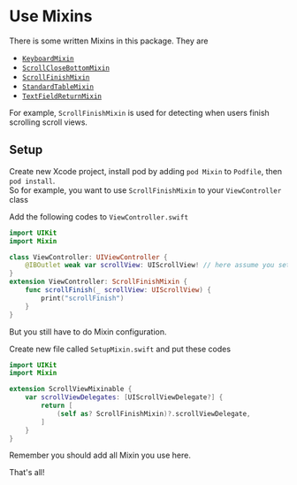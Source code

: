 # Use Mixins

There is some written Mixins in this package. They are
* [`KeyboardMixin`](https://github.com/oney/Mixin/blob/master/Mixin/Classes/Mixins/KeyboardMixin.swift)
* [`ScrollCloseBottomMixin`](https://github.com/oney/Mixin/blob/master/Mixin/Classes/Mixins/ScrollCloseBottomMixin.swift)
* [`ScrollFinishMixin`](https://github.com/oney/Mixin/blob/master/Mixin/Classes/Mixins/ScrollFinishMixin.swift)
* [`StandardTableMixin`](https://github.com/oney/Mixin/blob/master/Mixin/Classes/Mixins/StandardTableMixin.swift)
* [`TextFieldReturnMixin`](https://github.com/oney/Mixin/blob/master/Mixin/Classes/Mixins/TextFieldReturnMixin.swift)

For example, `ScrollFinishMixin` is used for detecting when users finish scrolling scroll views.

## Setup

Create new Xcode project, install pod by adding `pod Mixin` to `Podfile`, then `pod install`.  
So for example, you want to use `ScrollFinishMixin` to your `ViewController` class

Add the following codes to `ViewController.swift`
```swift
import UIKit
import Mixin

class ViewController: UIViewController {
    @IBOutlet weak var scrollView: UIScrollView! // here assume you setup delegate from storyboard
}
extension ViewController: ScrollFinishMixin {
    func scrollFinish(_ scrollView: UIScrollView) {
        print("scrollFinish")
    }
}
```

But you still have to do Mixin configuration.

Create new file called `SetupMixin.swift` and put these codes
```swift
import UIKit
import Mixin

extension ScrollViewMixinable {
    var scrollViewDelegates: [UIScrollViewDelegate?] {
        return [
            (self as? ScrollFinishMixin)?.scrollViewDelegate,
        ]
    }
}
```

Remember you should add all Mixin you use here.

That's all!